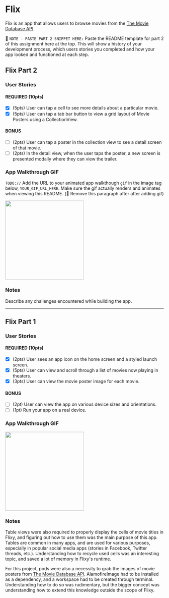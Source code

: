 # Flix

Flix is an app that allows users to browse movies from the [The Movie Database API](http://docs.themoviedb.apiary.io/#).

📝 `NOTE - PASTE PART 2 SNIPPET HERE:` Paste the README template for part 2 of this assignment here at the top. This will show a history of your development process, which users stories you completed and how your app looked and functioned at each step.

## Flix Part 2

### User Stories

#### REQUIRED (10pts)
- [X] (5pts) User can tap a cell to see more details about a particular movie.
- [X] (5pts) User can tap a tab bar button to view a grid layout of Movie Posters using a CollectionView.

#### BONUS
- [ ] (2pts) User can tap a poster in the collection view to see a detail screen of that movie.
- [ ] (2pts) In the detail view, when the user taps the poster, a new screen is presented modally where they can view the trailer.

### App Walkthrough GIF
`TODO://` Add the URL to your animated app walkthough `gif` in the image tag below, `YOUR_GIF_URL_HERE`. Make sure the gif actually renders and animates when viewing this README. (🚫 Remove this paragraph after after adding gif)

<img src="YOUR_GIF_URL_HERE" width=250><br>

### Notes
Describe any challenges encountered while building the app.

---

## Flix Part 1

### User Stories

#### REQUIRED (10pts)
- [X] (2pts) User sees an app icon on the home screen and a styled launch screen.
- [X] (5pts) User can view and scroll through a list of movies now playing in theaters.
- [X] (3pts) User can view the movie poster image for each movie.

#### BONUS
- [ ] (2pt) User can view the app on various device sizes and orientations.
- [ ] (1pt) Run your app on a real device.

### App Walkthrough GIF

<img src="https://user-images.githubusercontent.com/49384703/125144291-fefa9d80-e0e2-11eb-8e31-2a85145d4475.gif" width=250><br>

### Notes
Table views were also required to properly display the cells of movie titles in Flixy, and figuring out how to use them was the main purpose of this app. Tables are common in many apps, and are used for various purposes, especially in popular social media apps (stories in Facebook, Twitter threads, etc.). Understanding how to recycle used cells was an interesting topic, and saved a lot of memory in Flixy's runtime.

For this project, pods were also a necessity to grab the images of movie posters from [The Movie Database API](http://docs.themoviedb.apiary.io/#). AlamofireImage had to be installed as a dependency, and a workspace had to be created through terminal. Understanding how to do so was rudimentary, but the bigger concept was understanding how to extend this knowledge outside the scope of Flixy.
